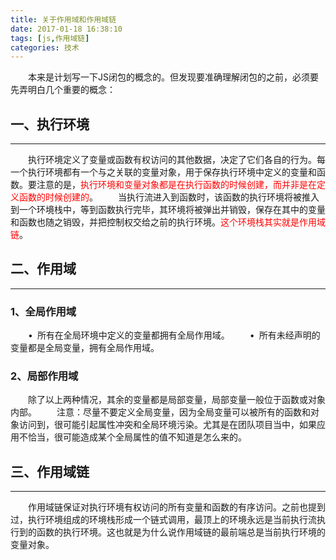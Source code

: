 ```yaml
---
title: 关于作用域和作用域链
date: 2017-01-18 16:38:10
tags: [js,作用域链]
categories: 技术
---
```

&emsp;&emsp;本来是计划写一下JS闭包的概念的。但发现要准确理解闭包的之前，必须要先弄明白几个重要的概念：
## 一、执行环境
***
&emsp;&emsp;执行环境定义了变量或函数有权访问的其他数据，决定了它们各自的行为。每一个执行环境都有一个与之关联的变量对象，用于保存执行环境中定义的变量和函数。要注意的是，<font color=red>执行环境和变量对象都是在执行函数的时候创建，而并非是在定义函数的时候创建的</font>。
&emsp;&emsp;当执行流进入到函数时，该函数的执行环境将被推入到一个环境栈中，等到函数执行完毕，其环境将被弹出并销毁，保存在其中的变量和函数也随之销毁，并把控制权交给之前的执行环境。<font color=red>这个环境栈其实就是作用域链</font>。
## 二、作用域
***
### 1、全局作用域
&emsp;&emsp;•&ensp;所有在全局环境中定义的变量都拥有全局作用域。
&emsp;&emsp;•&ensp;所有未经声明的变量都是全局变量，拥有全局作用域。
### 2、局部作用域
&emsp;&emsp;除了以上两种情况，其余的变量都是局部变量，局部变量一般位于函数或对象内部。
&emsp;&emsp;注意：尽量不要定义全局变量，因为全局变量可以被所有的函数和对象访问到，很可能引起属性冲突和全局环境污染。尤其是在团队项目当中，如果应用不恰当，很可能造成某个全局属性的值不知道是怎么来的。
## 三、作用域链
***
&emsp;&emsp;作用域链保证对执行环境有权访问的所有变量和函数的有序访问。之前也提到过，执行环境组成的环境栈形成一个链式调用，最顶上的环境永远是当前执行流执行到的函数的执行环境。这也就是为什么说作用域链的最前端总是当前执行环境的变量对象。
